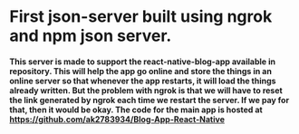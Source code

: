 # First json-server built using ngrok and npm json server.

#### This server is made to support the react-native-blog-app available in repository. This will help the app go online and store the things in an online server so that whenever the app restarts, it will load the things already written. But the problem with ngrok is that we will have to reset the link generated by ngrok each time we restart the server. If we pay for that, then it would be okay. The code for the main app is hosted at https://github.com/ak2783934/Blog-App-React-Native
